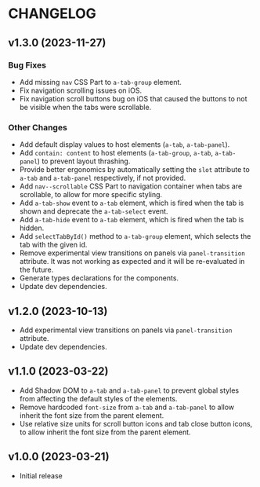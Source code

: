 # CHANGELOG

## v1.3.0 (2023-11-27)

### Bug Fixes

- Add missing `nav` CSS Part to `a-tab-group` element.
- Fix navigation scrolling issues on iOS.
- Fix navigation scroll buttons bug on iOS that caused the buttons to not be visible when the tabs were scrollable.

### Other Changes

- Add default display values to host elements (`a-tab`, `a-tab-panel`).
- Add `contain: content` to host elements (`a-tab-group`, `a-tab`, `a-tab-panel`) to prevent layout thrashing.
- Provide better ergonomics by automatically setting the `slot` attribute to `a-tab` and `a-tab-panel` respectively, if not provided.
- Add `nav--scrollable` CSS Part to navigation container when tabs are scrollable, to allow for more specific styling.
- Add `a-tab-show` event to `a-tab` element, which is fired when the tab is shown and deprecate the `a-tab-select` event.
- Add `a-tab-hide` event to `a-tab` element, which is fired when the tab is hidden.
- Add `selectTabById()` method to `a-tab-group` element, which selects the tab with the given id.
- Remove experimental view transitions on panels via `panel-transition` attribute. It was not working as expected and it will be re-evaluated in the future.
- Generate types declarations for the components.
- Update dev dependencies.

## v1.2.0 (2023-10-13)

- Add experimental view transitions on panels via `panel-transition` attribute.
- Update dev dependencies.

## v1.1.0 (2023-03-22)

- Add Shadow DOM to `a-tab` and `a-tab-panel` to prevent global styles from affecting the default styles of the elements.
- Remove hardcoded `font-size` from `a-tab` and `a-tab-panel` to allow inherit the font size from the parent element.
- Use relative size units for scroll button icons and tab close button icons, to allow inherit the font size from the parent element.

## v1.0.0 (2023-03-21)

- Initial release
